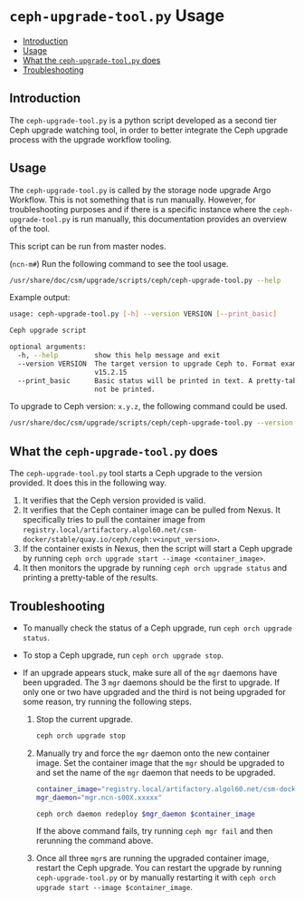 # `ceph-upgrade-tool.py` Usage

* [Introduction](#introduction)
* [Usage](#usage)
* [What the `ceph-upgrade-tool.py` does](#what-the-ceph-upgrade-toolpy-does)
* [Troubleshooting](#troubleshooting)

## Introduction

The `ceph-upgrade-tool.py` is a python script developed as a second tier Ceph upgrade watching tool, in order to better integrate the Ceph upgrade process with the upgrade workflow tooling.

## Usage

The `ceph-upgrade-tool.py` is called by the storage node upgrade Argo Workflow. This is not something that is run manually.
However, for troubleshooting purposes and if there is a specific instance where the `ceph-upgrade-tool.py` is run manually, this documentation provides an overview of the tool.

This script can be run from master nodes.

(`ncn-m#`) Run the following command to see the tool usage.

```bash
/usr/share/doc/csm/upgrade/scripts/ceph/ceph-upgrade-tool.py --help
```

Example output:

```bash
usage: ceph-upgrade-tool.py [-h] --version VERSION [--print_basic]

Ceph upgrade script

optional arguments:
  -h, --help         show this help message and exit
  --version VERSION  The target version to upgrade Ceph to. Format example
                     v15.2.15
  --print_basic      Basic status will be printed in text. A pretty-table will
                     not be printed.
```

To upgrade to Ceph version: `x.y.z`, the following command could be used.

```bash
/usr/share/doc/csm/upgrade/scripts/ceph/ceph-upgrade-tool.py --version "x.y.z"
```

## What the `ceph-upgrade-tool.py` does

The `ceph-upgrade-tool.py` tool starts a Ceph upgrade to the version provided. It does this in the following way.

1. It verifies that the Ceph version provided is valid.
1. It verifies that the Ceph container image can be pulled from Nexus. It specifically tries to pull the container image from `registry.local/artifactory.algol60.net/csm-docker/stable/quay.io/ceph/ceph:v<input_version>`.
1. If the container exists in Nexus, then the script will start a Ceph upgrade by running `ceph orch upgrade start --image <container_image>`.
1. It then monitors the upgrade by running `ceph orch upgrade status` and printing a pretty-table of the results.

## Troubleshooting

* To manually check the status of a Ceph upgrade, run `ceph orch upgrade status`.
* To stop a Ceph upgrade, run `ceph orch upgrade stop`.
* If an upgrade appears stuck, make sure all of the `mgr` daemons have been upgraded. The 3 `mgr` daemons should be the first to upgrade. If only one or two have upgraded and the third is not being upgraded for some reason, try running the following steps.

    1. Stop the current upgrade.

        ```bash
        ceph orch upgrade stop
        ```

    2. Manually try and force the `mgr` daemon onto the new container image. Set the container image that the `mgr` should be upgraded to and set the name of the `mgr` daemon that needs to be upgraded.

        ```bash
        container_image="registry.local/artifactory.algol60.net/csm-docker/stable/quay.io/ceph/ceph:v<version>"
        mgr_daemon="mgr.ncn-s00X.xxxxx"
        ```

        ```bash
        ceph orch daemon redeploy $mgr_daemon $container_image
        ```

        If the above command fails, try running `ceph mgr fail` and then rerunning the command above.

    3. Once all three `mgr`s are running the upgraded container image, restart the Ceph upgrade.
    You can restart the upgrade by running `ceph-upgrade-tool.py` or by manually restarting it with `ceph orch upgrade start --image $container_image`.
